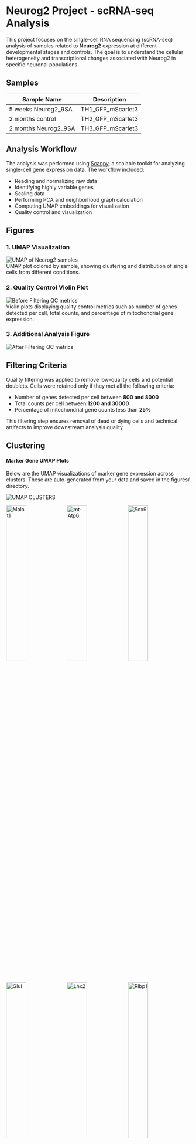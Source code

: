 # Neurog2 Project - scRNA-seq Analysis

This project focuses on the single-cell RNA sequencing (scRNA-seq) analysis of samples related to **Neurog2** expression at different developmental stages and controls. The goal is to understand the cellular heterogeneity and transcriptional changes associated with Neurog2 in specific neuronal populations.

## Samples

| Sample Name           | Description          |
|-----------------------|----------------------|
| 5 weeks Neurog2_9SA   | TH1_GFP_mScarlet3    |
| 2 months control      | TH2_GFP_mScarlet3    |
| 2 months Neurog2_9SA  | TH3_GFP_mScarlet3    |

## Analysis Workflow

The analysis was performed using [Scanpy](https://scanpy.readthedocs.io/en/stable/), a scalable toolkit for analyzing single-cell gene expression data. The workflow included:

- Reading and normalizing raw data
- Identifying highly variable genes
- Scaling data
- Performing PCA and neighborhood graph calculation
- Computing UMAP embeddings for visualization
- Quality control and visualization

## Figures

### 1. UMAP Visualization
![UMAP of Neurog2 samples](figures/umap_neurog2.png)  
UMAP plot colored by sample, showing clustering and distribution of single cells from different conditions.

### 2. Quality Control Violin Plot
![Before Filtering QC metrics](figures/violin_QC.png)  
Violin plots displaying quality control metrics such as number of genes detected per cell, total counts, and percentage of mitochondrial gene expression.

### 3. Additional Analysis Figure
![After Filtering QC metrics](figures/violin_AfterQC.png)  

## Filtering Criteria

Quality filtering was applied to remove low-quality cells and potential doublets. Cells were retained only if they met all the following criteria:

- Number of genes detected per cell between **800 and 8000**
- Total counts per cell between **1200 and 30000**
- Percentage of mitochondrial gene counts less than **25%**

This filtering step ensures removal of dead or dying cells and technical artifacts to improve downstream analysis quality.

## Clustering 

#### Marker Gene UMAP Plots
Below are the UMAP visualizations of marker gene expression across clusters. These are auto-generated from your data and saved in the figures/ directory.


![UMAP CLUSTERS](figures/umap_clusters.png)

<img src="figures/umapclustered_analysed_neurog2_Malat1.png" alt="Malat1" width="33%"><img src="figures/umapclustered_analysed_neurog2_mt-Atp6.png" alt="mt-Atp6" width="33%"><img src="figures/umapclustered_analysed_neurog2_Sox9.png" alt="Sox9" width="33%">

<img src="figures/umapclustered_analysed_neurog2_Glul.png" alt="Glul" width="33%"><img src="figures/umapclustered_analysed_neurog2_Lhx2.png" alt="Lhx2" width="33%"><img src="figures/umapclustered_analysed_neurog2_Rlbp1.png" alt="Rlbp1" width="33%">

<img src="figures/umapclustered_analysed_neurog2_Rbfox3.png" alt="Rbfox3" width="33%"><img src="figures/umapclustered_analysed_neurog2_Csf1r.png" alt="Csf1r" width="33%"><img src="figures/umapclustered_analysed_neurog2_Calb2.png" alt="Calb2" width="33%">

<img src="figures/umapclustered_analysed_neurog2_Elavl4.png" alt="Elavl4" width="33%"><img src="figures/umapclustered_analysed_neurog2_Calb1.png" alt="Calb1" width="33%"><img src="figures/umapclustered_analysed_neurog2_Sebox.png" alt="Sebox" width="33%">

<img src="figures/umapclustered_analysed_neurog2_Gad1.png" alt="Gad1" width="33%"><img src="figures/umapclustered_analysed_neurog2_Elavl3.png" alt="Elavl3" width="33%"><img src="figures/umapclustered_analysed_neurog2_Cabp5.png" alt="Cabp5" width="33%">

<img src="figures/umapclustered_analysed_neurog2_Isl1.png" alt="Isl1" width="33%"><img src="figures/umapclustered_analysed_neurog2_Slc6a9.png" alt="Slc6a9" width="33%"><img src="figures/umapclustered_analysed_neurog2_Ascl1.png" alt="Ascl1" width="33%">

<img src="figures/umapclustered_analysed_neurog2_Olig2.png" alt="Olig2" width="33%"><img src="figures/umapclustered_analysed_neurog2_Foxn4.png" alt="Foxn4" width="33%"><img src="figures/umapclustered_analysed_neurog2_Chat.png" alt="Chat" width="33%">

<img src="figures/umapclustered_analysed_neurog2_Prdm1.png" alt="Prdm1" width="33%"><img src="figures/umapclustered_analysed_neurog2_Otx2.png" alt="Otx2" width="33%"><img src="figures/umapclustered_analysed_neurog2_Insm1.png" alt="Insm1" width="33%">

<img src="figures/umapclustered_analysed_neurog2_Sox11.png" alt="Sox11" width="33%"><img src="figures/umapclustered_analysed_neurog2_Atoh7.png" alt="Atoh7" width="33%"><img src="figures/umapclustered_analysed_neurog2_Hes5.png" alt="Hes5" width="33%">

<img src="figures/umapclustered_analysed_neurog2_Emx1.png" alt="Emx1" width="33%"><img src="figures/umapclustered_analysed_neurog2_mScarlet3.png" alt="mScarlet3" width="33%"><img src="figures/umapclustered_analysed_neurog2_GFP.png" alt="GFP" width="33%">

<img src="figures/umapclustered_analysed_neurog2_Neurog2.png" alt="Neurog2" width="33%"><img src="figures/umapclustered_analysed_neurog2_Tfap2a.png" alt="Tfap2a" width="33%"><img src="figures/umapclustered_analysed_neurog2_Bsn.png" alt="Bsn" width="33%">



#### QC per Clsuter 

<img src="figures/qc_violin_by_cluster.png" width="550"/>

## Removing low quality clustering and Reclustering 



---

*Generated with Scanpy for single-cell RNA-seq analysis.*

